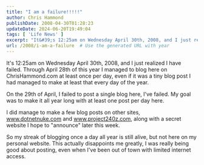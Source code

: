 ```yaml
---
title: "I am a failure!!!!!"
author: Chris Hammond
publishDate: 2008-04-30T01:28:23
updateDate: 2024-06-20T19:49:04
tags: [ 'Life News' ]
excerpt: "It&#39;s 12:25am on Wednesday April 30th, 2008, and I just realized I have failed. Through April 28th of this year I managed to blog here on ChrisHammond.com at least once per day, even if it was a tiny blog post I had managed to make at least that every day of the year. On the 29th of April, I failed to post a single blog here, I&#39;ve failed. My goal was to make it all year long with at least one post per day here. "
url: /2008/i-am-a-failure  # Use the generated URL with year
---
```

<p>It&#39;s 12:25am on Wednesday April 30th, 2008, and I just realized I have failed. Through April 28th of this year I managed to blog here on ChrisHammond.com at least once per day, even if it was a tiny blog post I had managed to make at least that every day of the year.</p>  <p>On the 29th of April, I failed to post a single blog here, I&#39;ve failed. My goal was to make it all year long with at least one post per day here.</p>  <p>I did manage to make a few blog posts on other sites, <a href="https://www.dotnetnuke.com">www.dotnetnuke.com</a>&nbsp;and <a href="https://www.project240z.com">www.project240z.com</a>, along with a secret website I hope to &quot;announce&quot; later this week.</p>  <p>So my streak of blogging once a day all year is still alive, but not here on my personal website. This actually disappoints me greatly, I was really being good about posting, even when I&#39;ve been out of town with limited internet access.</p> 
